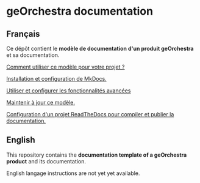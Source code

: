# geOrchestra documentation

## Français

Ce dépôt contient le **modèle de documentation d'un produit geOrchestra** et sa documentation.

[Comment utiliser ce modèle pour votre projet ?](utiliser.md)

[Installation et configuration de MkDocs.](installer.md)

[Utiliser et configurer les fonctionnalités avancées](fonctions_avancees.md)

[Maintenir à jour ce modèle.](maintenir.md)

[Configuration d'un projet ReadTheDocs pour compiler et publier la documentation.](readthedocs.md)


## English

This repository contains the **documentation template of a geOrchestra product** and its documentation.

English langage instructions are not yet yet available. 



